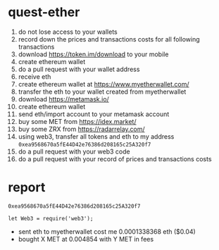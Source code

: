 # quest-ether

1. do not lose access to your wallets
1. record down the prices and transactions costs for all following transactions
1. download https://token.im/download to your mobile
1. create ethereum wallet
1. do a pull request with your wallet address
1. receive eth
1. create ethereum wallet at https://www.myetherwallet.com/
1. transfer the eth to your wallet created from myetherwallet
1. download https://metamask.io/
1. create ethereum wallet
1. send eth/import account to your metamask account
1. buy some MET from https://idex.market/
1. buy some ZRX from https://radarrelay.com/
1. using web3, transfer all tokens and eth to my address `0xea9568670a5fE44D42e76386d208165c25A320f7`
1. do a pull request with your web3 code
1. do a pull request with your record of prices and transactions costs

# report

`0xea9568670a5fE44D42e76386d208165c25A320f7`

```
let Web3 = require('web3');
```

* sent eth to myetherwallet cost me 0.0001338368 eth ($0.04)
* bought X MET at 0.004854 with Y MET in fees
